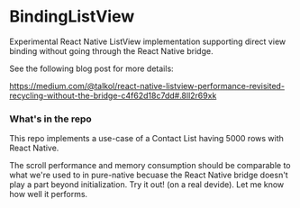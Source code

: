 # BindingListView
Experimental React Native ListView implementation supporting direct view binding without going through the React Native bridge.

See the following blog post for more details:

https://medium.com/@talkol/react-native-listview-performance-revisited-recycling-without-the-bridge-c4f62d18c7dd#.8ll2r69xk

### What's in the repo

This repo implements a use-case of a Contact List having 5000 rows with React Native. 

The scroll performance and memory consumption should be comparable to what we're used to in pure-native becuase the React Native bridge doesn't play a part beyond initialization. Try it out! (on a real devide). Let me know how well it performs.
